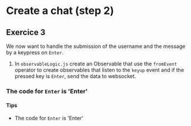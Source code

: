 # Create a chat (step 2)

## Exercice 3

We now want to handle the submission of the username and the message by a keypress on `Enter`.

1. In `observableLogic.js` create an Observable that use the `fromEvent` operator to create observables that listen to the `keyup` event and if the pressed key is `Enter`, send the data to websocket.

### The code for `Enter` is 'Enter'

#### Tips

- The code for `Enter` is 'Enter'

